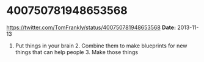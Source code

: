 # 400750781948653568
https://twitter.com/TomFrankly/status/400750781948653568
**Date:** 2013-11-13

1. Put things in your brain 2. Combine them to make blueprints for new things that can help people 3. Make those things

